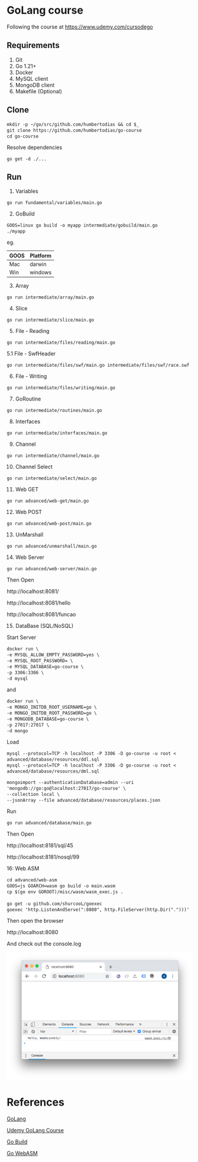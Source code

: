 # GoLang course

Following the course at https://www.udemy.com/cursodego

## Requirements

1. Git
2. Go 1.21+
3. Docker
4. MySQL client
5. MongoDB client
6. Makefile (Optional)

## Clone

```shell
mkdir -p ~/go/src/github.com/humbertodias && cd $_
git clone https://github.com/humbertodias/go-course
cd go-course
```

Resolve dependencies

```shell
go get -d ./...
```

## Run

1. Variables

```shell
go run fundamental/variables/main.go
```

2. GoBuild

```shell
GOOS=linux go build -o myapp intermediate/gobuild/main.go
./myapp
```
eg.

| GOOS | Platform |
|------|----------|
| Mac  | darwin   |
| Win  | windows  |


3. Array

```shell
go run intermediate/array/main.go
```

4. Slice

```shell
go run intermediate/slice/main.go
```

5. File - Reading

```shell
go run intermediate/files/reading/main.go
```

5.1 File - SwfHeader

```shell
go run intermediate/files/swf/main.go intermediate/files/swf/race.swf
```

6. File - Writing

```shell
go run intermediate/files/writing/main.go
```

7. GoRoutine

```shell
go run intermediate/routines/main.go
```

8. Interfaces

```shell
go run intermediate/interfaces/main.go
```

9. Channel

```shell
go run intermediate/channel/main.go
```

10. Channel Select

```shell
go run intermediate/select/main.go
```

11. Web GET

```shell
go run advanced/web-get/main.go
```

12. Web POST

```shell
go run advanced/web-post/main.go
```

13. UnMarshall

```shell
go run advanced/unmarshall/main.go
```

14. Web Server

```shell
go run advanced/web-server/main.go
```
Then Open

http://localhost:8081/

http://localhost:8081/hello

http://localhost:8081/funcao

15. DataBase (SQL/NoSQL)

Start Server

```shell
docker run \
-e MYSQL_ALLOW_EMPTY_PASSWORD=yes \
-e MYSQL_ROOT_PASSWORD= \
-e MYSQL_DATABASE=go-course \
-p 3306:3306 \
-d mysql
```
and

```shell
docker run \
-e MONGO_INITDB_ROOT_USERNAME=go \
-e MONGO_INITDB_ROOT_PASSWORD=go \
-e MONGODB_DATABASE=go-course \
-p 27017:27017 \
-d mongo
```

Load

```shell
mysql --protocol=TCP -h localhost -P 3306 -D go-course -u root < advanced/database/resources/ddl.sql
mysql --protocol=TCP -h localhost -P 3306 -D go-course -u root < advanced/database/resources/dml.sql
```

```shell
mongoimport --authenticationDatabase=admin --uri 'mongodb://go:go@localhost:27017/go-course' \
--collection local \
--jsonArray --file advanced/database/resources/places.json
```

Run

```shell
go run advanced/database/main.go
```

Then Open

http://localhost:8181/sql/45

http://localhost:8181/nosql/99


16: Web ASM

```shell
cd advanced/web-asm
GOOS=js GOARCH=wasm go build -o main.wasm
cp $(go env GOROOT)/misc/wasm/wasm_exec.js .

go get -u github.com/shurcooL/goexec
goexec 'http.ListenAndServe(":8080", http.FileServer(http.Dir(".")))'
```
Then open the browser

http://localhost:8080

And check out the console.log

![](doc/web-asm-console.png)


# References

[GoLang](https://golang.org)

[Udemy GoLang Course](https://www.udemy.com/cursodego)

[Go Build](https://golang.org/pkg/go/build)

[Go WebASM](https://github.com/golang/go/wiki/WebAssembly)
